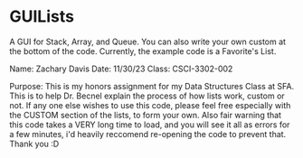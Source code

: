 # GUILists
A GUI for Stack, Array, and Queue. You can also write your own custom at the bottom of the code. Currently, the example code is a Favorite's List.

Name: Zachary Davis
Date: 11/30/23
Class: CSCI-3302-002

Purpose: This is my honors assignment for my Data Structures Class at SFA. This is to help Dr. Becnel explain the process of how lists work, custom or not. If any one else wishes to use this code, please feel free
especially with the CUSTOM section of the lists, to form your own.
Also fair warning that this code takes a VERY long time to load, and you will see it all as errors for a few minutes, i'd heavily reccomend re-opening the code to prevent that. Thank you :D
